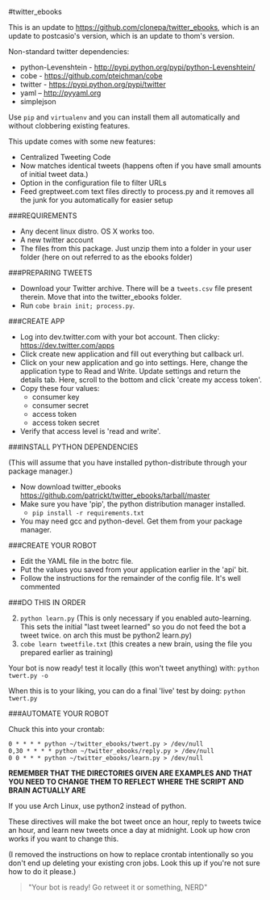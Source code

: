#twitter_ebooks

This is an update to https://github.com/clonepa/twitter_ebooks, which is an update to postcasio's version, which is an update to thom's version.

Non-standard twitter dependencies:
* python-Levenshtein - http://pypi.python.org/pypi/python-Levenshtein/
* cobe - https://github.com/pteichman/cobe
* twitter - https://pypi.python.org/pypi/twitter
* yaml – http://pyyaml.org
* simplejson

Use `pip` and `virtualenv` and you can install them all automatically and without clobbering existing features.

This update comes with some new features:
- Centralized Tweeting Code
- Now matches identical tweets (happens often if you have small amounts of initial tweet data.)
- Option in the configuration file to filter URLs
- Feed greptweet.com text files directly to process.py and it removes all the junk for you automatically for easier setup

###REQUIREMENTS

- Any decent linux distro. OS X works too.
- A new twitter account 
- The files from this package. Just unzip them into a folder in your user folder (here on out referred to as the ebooks folder)

###PREPARING TWEETS

- Download your Twitter archive. There will be a `tweets.csv` file present therein. Move that into the twitter_ebooks folder. 
- Run `cobe brain init; process.py`.

###CREATE APP

- Log into dev.twitter.com with your bot account. Then clicky: https://dev.twitter.com/apps
- Click create new application and fill out everything but callback url.
- Click on your new application and go into settings. Here, change the application type to Read and Write. Update settings and return the details tab. Here, scroll to the bottom and click 'create my access token'.
- Copy these four values: 
  - consumer key 
  - consumer secret 
  - access token 
  - access token secret 
- Verify that access level is 'read and write'.

###INSTALL PYTHON DEPENDENCIES

(This will assume that you have installed python-distribute through your package manager.)
  - Now download twitter_ebooks https://github.com/patrickt/twitter_ebooks/tarball/master 
  - Make sure you have 'pip', the python distribution manager installed.
    - `pip install -r requirements.txt`
  - You may need gcc and python-devel. Get them from your package manager.

###CREATE YOUR ROBOT 

- Edit the YAML file in the botrc file.
- Put the values you saved from your application earlier in the 'api' bit.
- Follow the instructions for the remainder of the config file. It's well commented 

###DO THIS IN ORDER

2. `python learn.py` (This is only necessary if you enabled auto-learning. This sets the initial "last tweet learned" so you do not feed the bot a tweet twice. on arch this must be python2 learn.py) 
4. `cobe learn tweetfile.txt` (this creates a new brain, using the file you prepared earlier as training) 

Your bot is now ready! test it locally (this won't tweet anything) with:
`python twert.py -o`

When this is to your liking, you can do a final 'live' test by doing:
`python twert.py`

###AUTOMATE YOUR ROBOT

Chuck this into your crontab:

    0 * * * * python ~/twitter_ebooks/twert.py > /dev/null
    0,30 * * * * python ~/twitter_ebooks/reply.py > /dev/null
    0 0 * * * python ~/twitter_ebooks/learn.py > /dev/null

**REMEMBER THAT THE DIRECTORIES GIVEN ARE EXAMPLES AND THAT YOU NEED TO CHANGE THEM TO REFLECT WHERE THE SCRIPT AND BRAIN ACTUALLY ARE**

If you use Arch Linux, use python2 instead of python.

These directives will make the bot tweet once an hour, reply to tweets twice an hour, and learn new tweets once a day at midnight. Look up how cron works if you want to change this.

(I removed the instructions on how to replace crontab intentionally so you don't end up deleting your existing cron jobs. Look this up if you're not sure how to do it please.)

> "Your bot is ready! Go retweet it or something, NERD"
